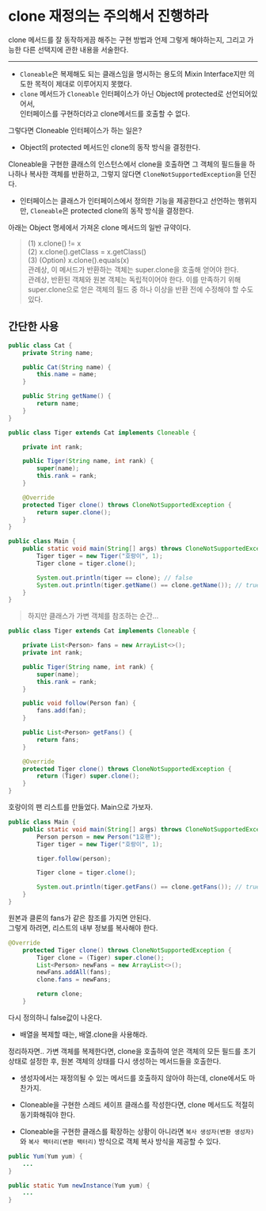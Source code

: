 # clone 재정의는 주의해서 진행하라
clone 메서드를 잘 동작하게끔 해주는 구현 방법과 언제 그렇게 해야하는지, 그리고 가능한 다른 선택지에 관한 내용을 서술한다.
<hr>

* `Cloneable`은 복제해도 되는 클래스임을 명시하는 용도의 Mixin Interface지만 의도한 목적이 제대로 이루어지지 못했다.
* `clone` 메서드가 `Cloneable` 인터페이스가 아닌 Object에 protected로 선언되어있어서, </br> 인터페이스를 구현하더라고 clone메서드를 호출할 수 없다.

그렇다면 Cloneable 인터페이스가 하는 일은?
* Object의 protected 메서드인 clone의 동작 방식을 결정한다.

Cloneable을 구현한 클래스의 인스턴스에서 clone을 호출하면 그 객체의 필드들을 하나하나 복사한 객체를 반환하고, 그렇지 않다면 `CloneNotSupportedException`을 던진다.

* 인터페이스는 클래스가 인터페이스에서 정의한 기능을 제공한다고 선언하는 행위지만, `Cloneable`은 protected clone의 동작 방식을 결정한다.

아래는 Object 명세에서 가져온 clone 메서드의 일반 규약이다.
> (1) x.clone() != x </br>
(2) x.clone().getClass = x.getClass() </br>
(3) (Option) x.clone().equals(x) </br>
관례상, 이 메서드가 반환하는 객체는 super.clone을 호출해 얻어야 한다. </br>
관례상, 반환된 객체와 원본 객체는 독립적이어야 한다. 이를 만족하기 위해 super.clone으로 얻은 객체의 필드 중 하나 이상을 반환 전에 수정해야 할 수도 있다.

## 간단한 사용
```java
public class Cat {
    private String name;

    public Cat(String name) {
        this.name = name;
    }

    public String getName() {
        return name;
    }
}
```

```java
public class Tiger extends Cat implements Cloneable {

    private int rank;

    public Tiger(String name, int rank) {
        super(name);
        this.rank = rank;
    }

    @Override
    protected Tiger clone() throws CloneNotSupportedException {
        return super.clone();
    }
}
```

```java
public class Main {
    public static void main(String[] args) throws CloneNotSupportedException {
        Tiger tiger = new Tiger("호랑이", 1);
        Tiger clone = tiger.clone();

        System.out.println(tiger == clone); // false
        System.out.println(tiger.getName() == clone.getName()); // true
    }
}
```

> 하지만 클래스가 가변 객체를 참조하는 순간...

```java
public class Tiger extends Cat implements Cloneable {

    private List<Person> fans = new ArrayList<>();
    private int rank;

    public Tiger(String name, int rank) {
        super(name);
        this.rank = rank;
    }

    public void follow(Person fan) {
        fans.add(fan);
    }

    public List<Person> getFans() {
        return fans;
    }

    @Override
    protected Tiger clone() throws CloneNotSupportedException {
        return (Tiger) super.clone();
    }
}
```
호랑이의 팬 리스트를 만들었다. Main으로 가보자.

```java
public class Main {
    public static void main(String[] args) throws CloneNotSupportedException {
        Person person = new Person("1호팬");
        Tiger tiger = new Tiger("호랑이", 1);

        tiger.follow(person);

        Tiger clone = tiger.clone();

        System.out.println(tiger.getFans() == clone.getFans()); // true
    }
}
```
원본과 클론의 fans가 같은 참조를 가지면 안된다. 
</br>
그렇게 하려면, 리스트의 내부 정보를 복사해야 한다. 

```java
@Override
    protected Tiger clone() throws CloneNotSupportedException {
        Tiger clone = (Tiger) super.clone();
        List<Person> newFans = new ArrayList<>();
        newFans.addAll(fans);
        clone.fans = newFans;

        return clone;
    }
```
다시 정의하니 false값이 나온다.

* 배열을 복제할 때는, 배열.clone을 사용해라.

정리하자면.. 가변 객체를 복제한다면, clone을 호출하여 얻은 객체의 모든 필드를 초기 상태로 설정한 후, 원본 객체의 상태를 다시 생성하는 메서드들을 호출한다.

* 생성자에서는 재정의될 수 있는 메서드를 호출하지 않아야 하는데, clone에서도 마찬가지.

* Cloneable을 구현한 스레드 세이프 클래스를 작성한다면, clone 메서드도 적절히 동기화해줘야 한다.

* Cloneable을 구현한 클래스를 확장하는 상황이 아니라면 `복사 생성자(변환 생성자)`와 `복사 팩터리(변환 팩터리)` 방식으로 객체 복사 방식을 제공할 수 있다.

```java
public Yum(Yum yum) {
    ...
}
```

```java
public static Yum newInstance(Yum yum) {
    ...
}
```